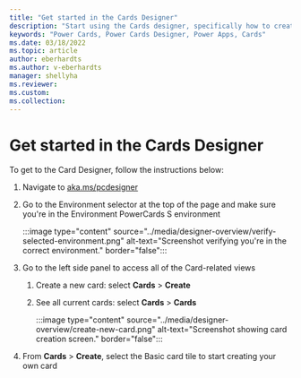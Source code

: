 ```yaml
---
title: "Get started in the Cards Designer"
description: "Start using the Cards designer, specifically how to create new cards and find previously made cards"
keywords: "Power Cards, Power Cards Designer, Power Apps, Cards"
ms.date: 03/18/2022
ms.topic: article
author: eberhardts
ms.author: v-eberhardts
manager: shellyha
ms.reviewer: 
ms.custom: 
ms.collection: 
---
```


# Get started in the Cards Designer

To get to the Card Designer, follow the instructions below:

1. Navigate to [aka.ms/pcdesigner](https://make.test.powerapps.com/environment/8c0760a1-b9cb-473d-8fdd-8afa2ea50eb3/cards/list)

1. Go to the Environment selector at the top of the page and make sure you're in the Environment PowerCards S environment

   :::image type="content" source="../media/designer-overview/verify-selected-environment.png" alt-text="Screenshot verifying you're in the correct environment." border="false":::

1. Go to the left side panel to access all of the Card-related views

   1. Create a new card: select **Cards** > **Create**
   1. See all current cards: select **Cards** > **Cards**

      :::image type="content" source="../media/designer-overview/create-new-card.png" alt-text="Screenshot showing card creation screen." border="false":::

1. From **Cards** > **Create**, select the Basic card tile to start creating your own card
